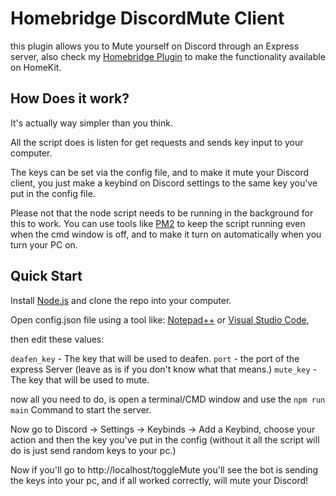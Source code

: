 # Homebridge DiscordMute Client
this plugin allows you to Mute yourself on Discord through an Express server, also check my [Homebridge Plugin](https://github.com/imbyoe/homebridge-discordmute) to make the functionality available on HomeKit.

## How Does it work?
It's actually way simpler than you think. 

All the script does is listen for get requests and sends key input to your computer.

The keys can be set via the config file, and to make it mute your Discord client, you just make a keybind on Discord settings to the same key you've put in the config file.

Please not that the node script needs to be running in the background for this to work. You can use tools like [PM2](https://pm2.keymetrics.io/) to keep the script running even when the cmd window is off, and to make it turn on automatically when you turn your PC on.

## Quick Start

Install [Node.js](https://nodejs.org/en/) and clone the repo into your computer.

Open config.json file using a tool like: [Notepad++](https://notepad-plus-plus.org/) or [Visual Studio Code](https://code.visualstudio.com/), 

then edit these values:

`deafen_key` - The key that will be used to deafen.
`port` - the port of the express Server (leave as is if you don't know what that means.)
`mute_key` - The key that will be used to mute.

now all you need to do, is open a terminal/CMD window and use the `npm run main` Command to start the server.

Now go to Discord -> Settings -> Keybinds -> Add a Keybind, choose your action and then the key you've put in the config (without it all the script will do is just send random keys to your pc.)

Now if you'll go to http://localhost/toggleMute you'll see the bot is sending the keys into your pc, and if all worked correctly, will mute your Discord!
